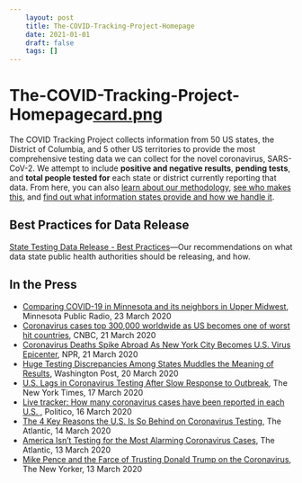 ```yaml
---
 	layout: post
 	title: The-COVID-Tracking-Project-Homepage
 	date: 2021-01-01
 	draft: false
 	tags: []
---
```


# The-COVID-Tracking-Project-Homepage[card.png](The%20COVID%20Tracking%20Project%20-%20Homepage%20915c87be1dc848f79a7f9d63ff8a3d39/card.png)
The COVID Tracking Project collects information from 50 US states, the District of Columbia, and 5 other US territories to provide the most comprehensive testing data we can collect for the novel coronavirus, SARS-CoV-2.
We attempt to include **positive and negative results**, **pending tests**, and **total people tested for** each state or district currently reporting that data.
From here, you can also [learn about our methodology](https://covidtracking.com/about-tracker/), [see who makes this](https://covidtracking.com/about-team/), and [find out what information states provide and how we handle it](https://covidtracking.com/notes/).
## Best Practices for Data Release
[State Testing Data Release - Best Practices](https://docs.google.com/document/d/1OyN6_1UeDePwPwKi6UKZB8GwNC7-kSf1-BO2af8kqVA/edit)—Our recommendations on what data state public health authorities should be releasing, and how.
## In the Press
- [Comparing COVID-19 in Minnesota and its neighbors in Upper Midwest](https://www.mprnews.org/story/2020/03/17/comparing-covid19-in-minnesota-and-its-neighbors-in-upper-midwest), Minnesota Public Radio, 23 March 2020
- [Coronavirus cases top 300,000 worldwide as US becomes one of worst hit countries](https://www.cnbc.com/2020/03/21/coronavirus-cases-top-300000-worldwide-as-us-becomes-one-of-worst-hit.html), CNBC, 21 March 2020
- [Coronavirus Deaths Spike Abroad As New York City Becomes U.S.
Virus Epicenter](https://www.npr.org/2020/03/21/819511621/coronavirus-deaths-spike-abroad-as-new-york-city-becomes-u-s-virus-epicenter), NPR, 21 March 2020
- [Huge Testing Discrepancies Among States Muddles the Meaning of Results](https://www.washingtonpost.com/health/2020/03/23/huge-testing-discrepancies-among-states-muddles-meaning-results/), Washington Post, 20 March 2020
- [U.S. Lags in Coronavirus Testing After Slow Response to Outbreak](https://www.nytimes.com/interactive/2020/03/17/us/coronavirus-testing-data.html), The New York Times, 17 March 2020
- [Live tracker: How many coronavirus cases have been reported in each U.S.
](https://www.politico.com/interactives/2020/coronavirus-testing-by-state-chart-of-new-cases/), Politico, 16 March 2020
- [The 4 Key Reasons the U.S. Is So Behind on Coronavirus Testing](https://www.theatlantic.com/health/archive/2020/03/why-coronavirus-testing-us-so-delayed/607954/), The Atlantic, 14 March 2020
- [America Isn’t Testing for the Most Alarming Coronavirus Cases](https://www.theatlantic.com/science/archive/2020/03/who-gets-tested-coronavirus/607999/), The Atlantic, 13 March 2020
- [Mike Pence and the Farce of Trusting Donald Trump on the Coronavirus](https://www.newyorker.com/news/daily-comment/mike-pence-and-the-farce-of-trusting-donald-trump-on-the-coronavirus), The New Yorker, 13 March 2020
